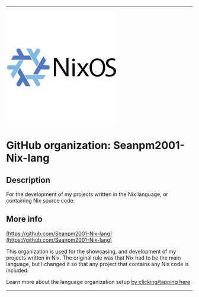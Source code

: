 
***

![NIXOS.png failed to load. The file may be missing or corrupt. Check the file path for errors first.](/AdditionalInfo/1/Seanpm2001-Nix-lang/NIXOS.png)

# GitHub organization: Seanpm2001-Nix-lang

## Description

For the development of my projects written in the Nix language, or containing Nix source code.

## More info

[https://github.com/Seanpm2001-Nix-lang](https://github.com/Seanpm2001-Nix-lang)

This organization is used for the showcasing, and development of my projects written in Nix. The original rule was that Nix had to be the main language, but I changed it so that any project that contains any Nix code is included.

Learn more about the language organization setup [by clicking/tapping here](/AdditionalInfo/LanguageOrgs/README.md)

***
